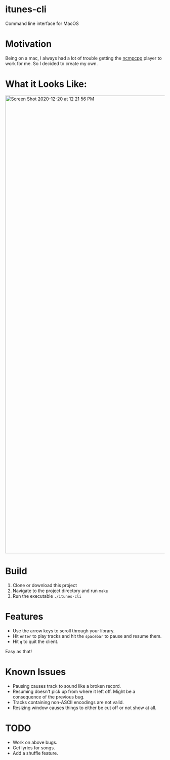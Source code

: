 # itunes-cli
Command line interface for MacOS

# Motivation
Being on a mac, I always had a lot of trouble getting the [ncmpcpp](https://github.com/ncmpcpp/ncmpcpp) player to work for me. So I decided to create my own.

# What it Looks Like:
<img width="1440" alt="Screen Shot 2020-12-20 at 12 21 56 PM" src="https://user-images.githubusercontent.com/58267405/102719775-16487980-42be-11eb-918e-1a9842415ca4.png">

# Build
1. Clone or download this project
2. Navigate to the project directory and run `make`
3. Run the executable `./itunes-cli`

# Features
+ Use the arrow keys to scroll through your library. 
+ Hit `enter` to play tracks and hit the `spacebar` to pause and resume them. 
+ Hit `q` to quit the client.

Easy as that!

# Known Issues
+ Pausing causes track to sound like a broken record.
+ Resuming doesn't pick up from where it left off. Might be a consequence of the previous bug.
+ Tracks containing non-ASCII encodings are not valid.
+ Resizing window causes things to either be cut off or not show at all.

# TODO
+ Work on above bugs.
+ Get lyrics for songs.
+ Add a shuffle feature.
